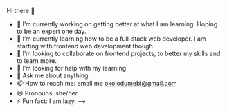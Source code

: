 Hi there 👋
- 🔭 I’m currently working on getting better at what I am learning. Hoping to be an expert one day. 
- 🌱 I’m currently learning how to be a full-stack web developer. I am starting with frontend web development though.
- 👯 I’m looking to collaborate on frontend projects, to better my skills and to learn more. 
- 🤔 I’m looking for help with my learning
- 💬 Ask me about anything. 
- 📫 How to reach me: email me okolodumebi@gmail.com
- 😄 Pronouns: she/her
- ⚡ Fun fact: I am lazy. 
-->
